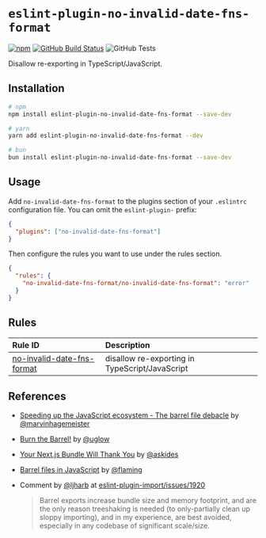 # `eslint-plugin-no-invalid-date-fns-format`

[![npm](https://img.shields.io/npm/v/eslint-plugin-no-invalid-date-fns-format)](https://www.npmjs.com/package/eslint-plugin-no-invalid-date-fns-format) [![GitHub Build Status](https://img.shields.io/github/actions/workflow/status/christianvuerings/eslint-plugin-no-invalid-date-fns-format/tsc.yml)](https://github.com/christianvuerings/eslint-plugin-no-invalid-date-fns-format/actions/workflows/tsc.yml) ![GitHub Tests](https://img.shields.io/github/actions/workflow/status/christianvuerings/eslint-plugin-no-invalid-date-fns-format/jest.yml?label=tests)

Disallow re-exporting in TypeScript/JavaScript.

## Installation

```sh
# npm
npm install eslint-plugin-no-invalid-date-fns-format --save-dev

# yarn
yarn add eslint-plugin-no-invalid-date-fns-format --dev

# bun
bun install eslint-plugin-no-invalid-date-fns-format --save-dev
```

## Usage

Add `no-invalid-date-fns-format` to the plugins section of your `.eslintrc` configuration file. You can omit the `eslint-plugin-` prefix:

```json
{
  "plugins": ["no-invalid-date-fns-format"]
}
```

Then configure the rules you want to use under the rules section.

```json
{
  "rules": {
    "no-invalid-date-fns-format/no-invalid-date-fns-format": "error"
  }
}
```

## Rules

| Rule ID                                                                | Description                                    |
| :--------------------------------------------------------------------- | :--------------------------------------------- |
| [no-invalid-date-fns-format](./src/docs/no-invalid-date-fns-format.md) | disallow re-exporting in TypeScript/JavaScript |

## References

- [Speeding up the JavaScript ecosystem - The barrel file debacle](https://marvinh.dev/blog/speeding-up-javascript-ecosystem-part-7/) by [@marvinhagemeister](https://github.com/marvinhagemeister)
- [Burn the Barrel!](https://uglow.medium.com/burn-the-barrel-c282578f21b6#:~:text=%E2%80%9CThe%20problem%20is%20that%20Jest,like%20%40mui%2Fmaterial%20.%E2%80%9D) by [@uglow](https://github.com/uglow)
- [Your Next.js Bundle Will Thank You](https://renatopozzi.me/articles/your-nextjs-bundle-will-thank-you) by [@askides](https://github.com/askides)
- [Barrel files in JavaScript](https://flaming.codes/posts/barrel-files-in-javascript) by [@flaming](https://github.com/flaming-codes)
- Comment by [@ljharb](https://github.com/ljharb) at [eslint-plugin-import/issues/1920](https://github.com/import-js/eslint-plugin-import/issues/1920)

  > Barrel exports increase bundle size and memory footprint, and are the only reason treeshaking is needed (to only-partially clean up sloppy importing), and in my experience, are best avoided, especially in any codebase of significant scale/size.
